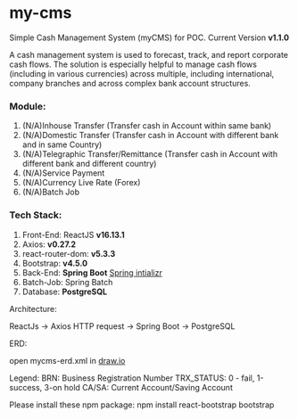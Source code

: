 # my-cms
Simple Cash Management System (myCMS) for POC. Current Version <b>v1.1.0</b>

<p>A cash management system is used to forecast, track, and report corporate cash flows. 
The solution is especially helpful to manage cash flows (including in various currencies) across multiple,
including international, company branches and across complex bank account structures.
</p>

<h3>Module:</h3>

1. (N/A)Inhouse Transfer (Transfer cash in Account within same bank)
2. (N/A)Domestic Transfer (Transfer cash in Account with different bank and in same Country)
3. (N/A)Telegraphic Transfer/Remittance (Transfer cash in Account with different bank and different country)
4. (N/A)Service Payment
5. (N/A)Currency Live Rate (Forex)
6. (N/A)Batch Job 

<h3>Tech Stack:</h3>

1. Front-End: ReactJS <b>v16.13.1</b>
2. Axios: <b>v0.27.2</b>
3. react-router-dom: <b>v5.3.3</b>
4. Bootstrap: <b>v4.5.0</b>
5. Back-End: <b>Spring Boot</b> [Spring intializr](https://start.spring.io/#!type=maven-project&language=java&platformVersion=2.7.1&packaging=jar&jvmVersion=11&groupId=com&artifactId=springbootbackend&name=springboot-backend&description=Simple%20full%20stack%20web%20application%20for%20managing%20accounts%20in%20a%20company&packageName=com.springbootbackend&dependencies=web,data-jpa,devtools,postgresql)
6. Batch-Job: Spring Batch
7. Database: <b>PostgreSQL</b>


Architecture:

ReactJs -> Axios HTTP request -> Spring Boot -> PostgreSQL


ERD:

open mycms-erd.xml in [draw.io](https://app.diagrams.net/)



<p>
Legend:
BRN: Business Registration Number
TRX_STATUS: 0 - fail, 1-success, 3-on hold
CA/SA: Current Account/Saving Account
</p>



Please install these npm package:
npm install react-bootstrap bootstrap